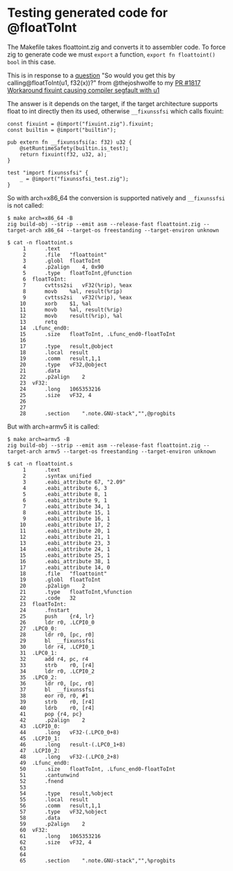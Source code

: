 # Testing generated code for @floatToInt

The Makefile takes floattoint.zig and converts it to assembler code.
To force zig to generate code we must `export` a function,
`export fn floattoint() bool` in this case.

This is in response to a [question](https://github.com/ziglang/zig/pull/1817#issuecomment-444340739)
"So would you get this by calling@floatToInt(u1, f32(x))?"
from @thejoshwolfe to my [PR #1817 Workaround fixuint causing compiler segfault with u1](https://github.com/ziglang/zig/pull/1817)

The answer is it depends on the target, if the target architecture
supports float to int directly then its used, otherwise `__fixunssfsi`
which calls fixuint:
```
const fixuint = @import("fixuint.zig").fixuint;
const builtin = @import("builtin");

pub extern fn __fixunssfsi(a: f32) u32 {
    @setRuntimeSafety(builtin.is_test);
    return fixuint(f32, u32, a);
}

test "import fixunssfsi" {
    _ = @import("fixunssfsi_test.zig");
}
```

So with arch=x86_64 the conversion is supported natively and `__fixunssfsi`
is not called:
```
$ make arch=x86_64 -B
zig build-obj --strip --emit asm --release-fast floattoint.zig --target-arch x86_64 --target-os freestanding --target-environ unknown

$ cat -n floattoint.s
     1		.text
     2		.file	"floattoint"
     3		.globl	floatToInt
     4		.p2align	4, 0x90
     5		.type	floatToInt,@function
     6	floatToInt:
     7		cvttss2si	vF32(%rip), %eax
     8		movb	%al, result(%rip)
     9		cvttss2si	vF32(%rip), %eax
    10		xorb	$1, %al
    11		movb	%al, result(%rip)
    12		movb	result(%rip), %al
    13		retq
    14	.Lfunc_end0:
    15		.size	floatToInt, .Lfunc_end0-floatToInt
    16	
    17		.type	result,@object
    18		.local	result
    19		.comm	result,1,1
    20		.type	vF32,@object
    21		.data
    22		.p2align	2
    23	vF32:
    24		.long	1065353216
    25		.size	vF32, 4
    26	
    27	
    28		.section	".note.GNU-stack","",@progbits
```

But with arch=armv5 it is called:
```
$ make arch=armv5 -B
zig build-obj --strip --emit asm --release-fast floattoint.zig --target-arch armv5 --target-os freestanding --target-environ unknown

$ cat -n floattoint.s
     1		.text
     2		.syntax unified
     3		.eabi_attribute	67, "2.09"
     4		.eabi_attribute	6, 3
     5		.eabi_attribute	8, 1
     6		.eabi_attribute	9, 1
     7		.eabi_attribute	34, 1
     8		.eabi_attribute	15, 1
     9		.eabi_attribute	16, 1
    10		.eabi_attribute	17, 2
    11		.eabi_attribute	20, 1
    12		.eabi_attribute	21, 1
    13		.eabi_attribute	23, 3
    14		.eabi_attribute	24, 1
    15		.eabi_attribute	25, 1
    16		.eabi_attribute	38, 1
    17		.eabi_attribute	14, 0
    18		.file	"floattoint"
    19		.globl	floatToInt
    20		.p2align	2
    21		.type	floatToInt,%function
    22		.code	32
    23	floatToInt:
    24		.fnstart
    25		push	{r4, lr}
    26		ldr	r0, .LCPI0_0
    27	.LPC0_0:
    28		ldr	r0, [pc, r0]
    29		bl	__fixunssfsi
    30		ldr	r4, .LCPI0_1
    31	.LPC0_1:
    32		add	r4, pc, r4
    33		strb	r0, [r4]
    34		ldr	r0, .LCPI0_2
    35	.LPC0_2:
    36		ldr	r0, [pc, r0]
    37		bl	__fixunssfsi
    38		eor	r0, r0, #1
    39		strb	r0, [r4]
    40		ldrb	r0, [r4]
    41		pop	{r4, pc}
    42		.p2align	2
    43	.LCPI0_0:
    44		.long	vF32-(.LPC0_0+8)
    45	.LCPI0_1:
    46		.long	result-(.LPC0_1+8)
    47	.LCPI0_2:
    48		.long	vF32-(.LPC0_2+8)
    49	.Lfunc_end0:
    50		.size	floatToInt, .Lfunc_end0-floatToInt
    51		.cantunwind
    52		.fnend
    53	
    54		.type	result,%object
    55		.local	result
    56		.comm	result,1,1
    57		.type	vF32,%object
    58		.data
    59		.p2align	2
    60	vF32:
    61		.long	1065353216
    62		.size	vF32, 4
    63	
    64	
    65		.section	".note.GNU-stack","",%progbits
```
